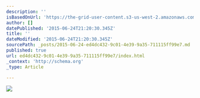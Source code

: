 ```yaml
---
description: ''
isBasedOnUrl: 'https://the-grid-user-content.s3-us-west-2.amazonaws.com/5c158154-3735-45ac-a4c7-b9ca0322fb01.jpg'
author: []
datePublished: '2015-06-24T21:20:30.345Z'
title: ''
dateModified: '2015-06-24T21:20:30.345Z'
sourcePath: _posts/2015-06-24-ed4dc432-9c01-4e39-9a35-711115ff99e7.md
published: true
url: ed4dc432-9c01-4e39-9a35-711115ff99e7/index.html
_context: 'http://schema.org'
_type: Article

---
```

![](https://the-grid-user-content.s3-us-west-2.amazonaws.com/5c158154-3735-45ac-a4c7-b9ca0322fb01.jpg)